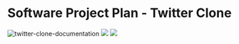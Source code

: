 # Software Project Plan - Twitter Clone
![twitter-clone-documentation](https://github.com/Twitter-Clone/twitter-clone-documentation/workflows/twitter-clone-documentation/badge.svg)
![](https://img.shields.io/github/issues/Twitter-Clone/twitter-clone-documentation)
![](https://img.shields.io/github/issues-closed/Twitter-Clone/twitter-clone-documentation)
